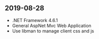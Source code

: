 ﻿## 2019-08-28

- .NET Framework 4.6.1
- General AspNet Mvc Web Application
- Use libman to manage client css and js
